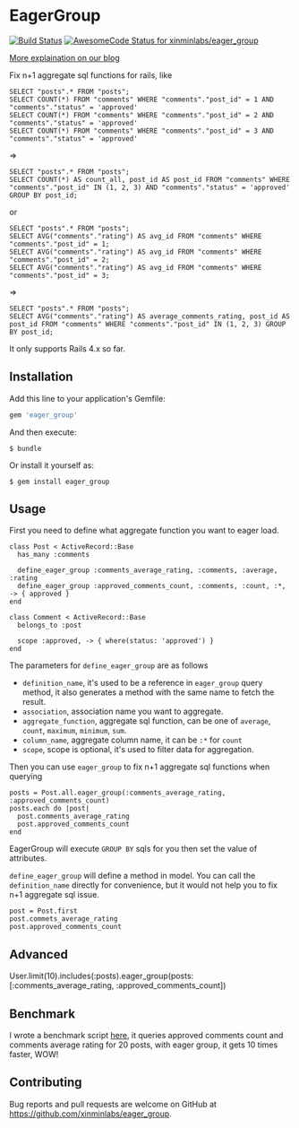 # EagerGroup

[![Build Status](https://secure.travis-ci.org/xinminlabs/eager_group.png)](http://travis-ci.org/xinminlabs/eager_group)
[![AwesomeCode Status for
xinminlabs/eager_group](https://awesomecode.io/projects/e5386790-9420-4003-831a-c9a8c8a48108/status)](https://awesomecode.io/repos/xinminlabs/eager_group)

[More explaination on our blog](http://blog.xinminlabs.com/2015/06/29/eager_group/)

Fix n+1 aggregate sql functions for rails, like

    SELECT "posts".* FROM "posts";
    SELECT COUNT(*) FROM "comments" WHERE "comments"."post_id" = 1 AND "comments"."status" = 'approved'
    SELECT COUNT(*) FROM "comments" WHERE "comments"."post_id" = 2 AND "comments"."status" = 'approved'
    SELECT COUNT(*) FROM "comments" WHERE "comments"."post_id" = 3 AND "comments"."status" = 'approved'

=>

    SELECT "posts".* FROM "posts";
    SELECT COUNT(*) AS count_all, post_id AS post_id FROM "comments" WHERE "comments"."post_id" IN (1, 2, 3) AND "comments"."status" = 'approved' GROUP BY post_id;

or

    SELECT "posts".* FROM "posts";
    SELECT AVG("comments"."rating") AS avg_id FROM "comments" WHERE "comments"."post_id" = 1;
    SELECT AVG("comments"."rating") AS avg_id FROM "comments" WHERE "comments"."post_id" = 2;
    SELECT AVG("comments"."rating") AS avg_id FROM "comments" WHERE "comments"."post_id" = 3;

=>

    SELECT "posts".* FROM "posts";
    SELECT AVG("comments"."rating") AS average_comments_rating, post_id AS post_id FROM "comments" WHERE "comments"."post_id" IN (1, 2, 3) GROUP BY post_id;

It only supports Rails 4.x so far.

## Installation

Add this line to your application's Gemfile:

```ruby
gem 'eager_group'
```

And then execute:

    $ bundle

Or install it yourself as:

    $ gem install eager_group

## Usage

First you need to define what aggregate function you want to eager
load.

    class Post < ActiveRecord::Base
      has_many :comments

      define_eager_group :comments_average_rating, :comments, :average, :rating
      define_eager_group :approved_comments_count, :comments, :count, :*, -> { approved }
    end

    class Comment < ActiveRecord::Base
      belongs_to :post

      scope :approved, -> { where(status: 'approved') }
    end

The parameters for `define_eager_group` are as follows

* `definition_name`, it's used to be a reference in `eager_group` query
method, it also generates a method with the same name to fetch the
result.
* `association`, association name you want to aggregate.
* `aggregate_function`, aggregate sql function, can be one of `average`,
`count`, `maximum`, `minimum`, `sum`.
* `column_name`, aggregate column name, it can be `:*` for `count`
* `scope`, scope is optional, it's used to filter data for aggregation.

Then you can use `eager_group` to fix n+1 aggregate sql functions
when querying

    posts = Post.all.eager_group(:comments_average_rating, :approved_comments_count)
    posts.each do |post|
      post.comments_average_rating
      post.approved_comments_count
    end

EagerGroup will execute `GROUP BY` sqls for you then set the value of
attributes.

`define_eager_group` will define a method in model.
You can call the `definition_name` directly for convenience,
but it would not help you to fix n+1 aggregate sql issue.

    post = Post.first
    post.commets_average_rating
    post.approved_comments_count

## Advanced

   User.limit(10).includes(:posts).eager_group(posts: [:comments_average_rating, :approved_comments_count])

## Benchmark

I wrote a benchmark script [here][1], it queries approved comments count
and comments average rating for 20 posts, with eager group, it gets 10
times faster, WOW!

## Contributing

Bug reports and pull requests are welcome on GitHub at https://github.com/xinminlabs/eager_group.

[1]:  https://github.com/xinminlabs/eager_group/blob/master/benchmark.rb
